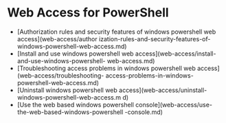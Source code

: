 #  Web Access for PowerShell

-  [Authorization rules and security features of windows powershell web access](web-access/author
ization-rules-and-security-features-of-windows-powershell-web-access.md)
-  [Install and use windows powershell web access](web-access/install-and-use-windows-powershell-
web-access.md)
-  [Troubleshooting access problems in windows powershell web access](web-access/troubleshooting-
access-problems-in-windows-powershell-web-access.md)
-  [Uninstall windows powershell web access](web-access/uninstall-windows-powershell-web-access.m
d)
-  [Use the web based windows powershell console](web-access/use-the-web-based-windows-powershell
-console.md)
